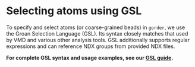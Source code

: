 # Selecting atoms using GSL

To specify and select atoms (or coarse-grained beads) in `gorder`, we use the Groan Selection Language (GSL). Its syntax closely matches that used by VMD and various other analysis tools. GSL additionally supports regular expressions and can reference NDX groups from provided NDX files.

**For complete GSL syntax and usage examples, see our [GSL guide](https://ladme.github.io/gsl-guide/).**